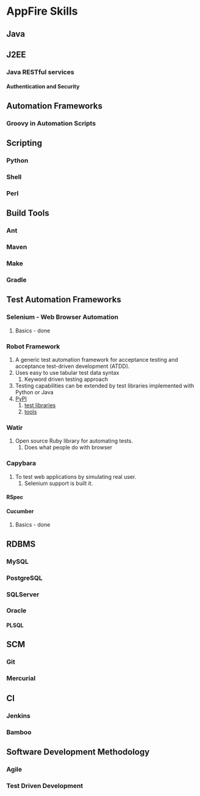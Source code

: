 # AppFire Skills #
## Java ##

## J2EE ##
### Java RESTful services ###
#### **Authentication and Security** ####

## Automation Frameworks ##
### **Groovy in Automation Scripts** ###

## Scripting ##
### Python ###
### Shell ###
### Perl ###

## Build Tools ##
### Ant ###
### Maven ###
### **Make** ###
### Gradle ###

## Test Automation Frameworks ##
### **Selenium - Web Browser Automation** ###
1. Basics - done
### Robot Framework ###
1. A generic test automation framework for acceptance testing and acceptance test-driven development (ATDD).
2. Uses easy to use tabular test data syntax
	1. Keyword driven testing approach
3. Testing capabilities can be extended by test libraries implemented with Python or Java
4. [PyPI](https://pypi.python.org/pypi/robotframework)
	1. [test libraries](http://robotframework.org/#libraries)
	2. [tools](http://robotframework.org/#tools)

### **Watir** ###
1. Open source Ruby library for automating tests.
	1. Does what people do with browser

### Capybara ###
1. To test web applications by simulating real user.
	1. Selenium support is built it.

#### RSpec ####
#### **Cucumber** ####
1. Basics - done

## RDBMS ##
### MySQL ###
### **PostgreSQL** ###
### **SQLServer** ###
### **Oracle** ###
#### PLSQL ####

## SCM ##
### Git ###
### **Mercurial** ###

## CI ##
### Jenkins ###
### Bamboo ###

## Software Development Methodology ##
### **Agile** ###
### Test Driven Development ###